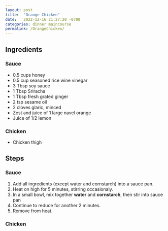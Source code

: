 ```yaml
---
layout: post
title:  "Orange Chicken"
date:   2022-12-16 21:27:20 -0700
categories: dinner maincourse
permalink: /OrangeChicken/
---
```

## Ingredients
### Sauce
* 0.5 cups honey
* 0.5 cup seasoned rice wine vinegar
* 3 Tbsp soy sauce
* 1 Tbsp Sriracha
* 1 Tbsp fresh grated ginger
* 2 tsp sesame oil
* 2 cloves glaric, minced
* Zest and juice of 1 large navel orange
* Juice of 1/2 lemon
### Chicken
* Chicken thigh 

## Steps
### Sauce
1. Add all ingredients (except water and cornstarch) into a sauce pan.
2. Heat on high for 5 minutes, stirring occasionaly.
3. In a small bowl, mix together **water** and **cornstarch**, then stir into sauce pan
4. Continue to reduce for another 2 minutes.
5. Remove from heat.
### Chicken